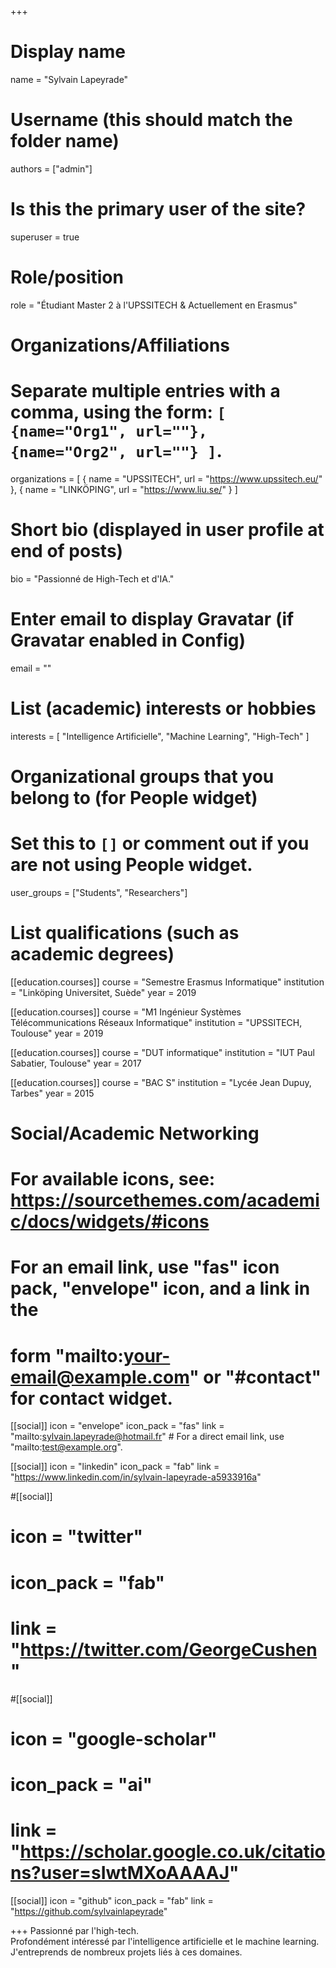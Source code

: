 +++
# Display name
name = "Sylvain Lapeyrade"

# Username (this should match the folder name)
authors = ["admin"]

# Is this the primary user of the site?
superuser = true

# Role/position
role = "Étudiant Master 2 à l'UPSSITECH & Actuellement en Erasmus"

# Organizations/Affiliations
#   Separate multiple entries with a comma, using the form: `[ {name="Org1", url=""}, {name="Org2", url=""} ]`.
organizations = [ { name = "UPSSITECH", url = "https://www.upssitech.eu/" },
 { name = "LINKÖPING", url = "https://www.liu.se/" } ]

# Short bio (displayed in user profile at end of posts)
bio = "Passionné de High-Tech et d'IA."

# Enter email to display Gravatar (if Gravatar enabled in Config)
email = ""

# List (academic) interests or hobbies
interests = [
  "Intelligence Artificielle",
  "Machine Learning",
  "High-Tech"
]

# Organizational groups that you belong to (for People widget)
#   Set this to `[]` or comment out if you are not using People widget.
user_groups = ["Students", "Researchers"]

# List qualifications (such as academic degrees)
[[education.courses]]
  course = "Semestre Erasmus Informatique"
  institution = "Linköping Universitet, Suède"
  year = 2019

[[education.courses]]
  course = "M1 Ingénieur Systèmes Télécommunications Réseaux Informatique"
  institution = "UPSSITECH, Toulouse"
  year = 2019

[[education.courses]]
  course = "DUT informatique"
  institution = "IUT Paul Sabatier, Toulouse"
  year = 2017

[[education.courses]]
  course = "BAC S"
  institution = "Lycée Jean Dupuy, Tarbes"
  year = 2015

# Social/Academic Networking
# For available icons, see: https://sourcethemes.com/academic/docs/widgets/#icons
#   For an email link, use "fas" icon pack, "envelope" icon, and a link in the
#   form "mailto:your-email@example.com" or "#contact" for contact widget.

[[social]]
  icon = "envelope"
  icon_pack = "fas"
  link = "mailto:sylvain.lapeyrade@hotmail.fr"  # For a direct email link, use "mailto:test@example.org".

[[social]]
  icon = "linkedin"
  icon_pack = "fab"
  link = "https://www.linkedin.com/in/sylvain-lapeyrade-a5933916a"  

#[[social]]
#  icon = "twitter"
#  icon_pack = "fab"
#  link = "https://twitter.com/GeorgeCushen"

#[[social]]
# icon = "google-scholar"
#  icon_pack = "ai"
#  link = "https://scholar.google.co.uk/citations?user=sIwtMXoAAAAJ"

[[social]]
  icon = "github"
  icon_pack = "fab"
  link = "https://github.com/sylvainlapeyrade"


+++
Passionné par l'high-tech.
<br>Profondément intéressé par l'intelligence artificielle et le machine learning.
<br>J'entreprends de nombreux projets liés à ces domaines.

<!-- Nelson Bighetti is a professor of artificial intelligence at the Stanford AI Lab. His research interests include distributed robotics, mobile computing and programmable matter. He leads the Robotic Neurobiology group, which develops self-reconfiguring robots, systems of self-organizing robots, and mobile sensor networks.

Lorem ipsum dolor sit amet, consectetur adipiscing elit. Sed neque elit, tristique placerat feugiat ac, facilisis vitae arcu. Proin eget egestas augue. Praesent ut sem nec arcu pellentesque aliquet. Duis dapibus diam vel metus tempus vulputate.  -->
